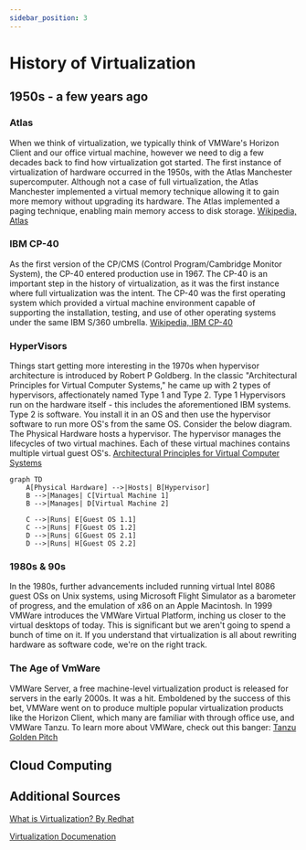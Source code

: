 ```yaml
---
sidebar_position: 3
---
```


# History of Virtualization

## 1950s - a few years ago

### Atlas

When we think of virtualization, we typically think of VMWare's Horizon Client and our office virtual machine, however we need to dig a few decades back to find how virtualization got started. The first instance of virtualization of hardware occurred in the 1950s, with the Atlas Manchester supercomputer. Although not a case of full virtualization, the Atlas Manchester implemented a virtual memory technique allowing it to gain more memory without upgrading its hardware. The Atlas implemented a paging technique, enabling main memory access to disk storage. [Wikipedia, Atlas](<https://en.wikipedia.org/wiki/Atlas_(computer)>)

### IBM CP-40

As the first version of the CP/CMS (Control Program/Cambridge Monitor System), the CP-40 entered production use in 1967. The CP-40 is an important step in the history of virtualization, as it was the first instance where full virtualization was the intent. The CP-40 was the first operating system which provided a virtual machine environment capable of supporting the installation, testing, and use of other operating systems under the same IBM S/360 umbrella. [Wikipedia, IBM CP-40](https://en.wikipedia.org/wiki/IBM_CP-40)

### HyperVisors

Things start getting more interesting in the 1970s when hypervisor architecture is introduced by Robert P Goldberg. In the classic "Architectural Principles for Virtual Computer Systems," he came up with 2 types of hypervisors, affectionately named Type 1 and Type 2. Type 1 Hypervisors run on the hardware itself - this includes the aforementioned IBM systems. Type 2 is software. You install it in an OS and then use the hypervisor software to run more OS's from the same OS. Consider the below diagram. The Physical Hardware hosts a hypervisor. The hypervisor manages the lifecycles of two virtual machines. Each of these virtual machines contains multiple virtual guest OS's. [Architectural Principles for Virtual Computer Systems](https://www.semanticscholar.org/paper/Architectural-Principles-for-Virtual-Computer-Goldberg/ff4af2d7195f109f86e1cfa326b5c25d19e3e1b1)

```mermaid
graph TD
    A[Physical Hardware] -->|Hosts| B[Hypervisor]
    B -->|Manages| C[Virtual Machine 1]
    B -->|Manages| D[Virtual Machine 2]

    C -->|Runs| E[Guest OS 1.1]
    C -->|Runs| F[Guest OS 1.2]
    D -->|Runs| G[Guest OS 2.1]
    D -->|Runs| H[Guest OS 2.2]

```

### 1980s & 90s

In the 1980s, further advancements included running virtual Intel 8086 guest OSs on Unix systems, using Microsoft Flight Simulator as a barometer of progress, and the emulation of x86 on an Apple Macintosh.
In 1999 VMWare introduces the VMWare Virtual Platform, inching us closer to the virtual desktops of today. This is significant but we aren't going to spend a bunch of time on it. If you understand that virtualization is all about rewriting hardware as software code, we're on the right track.

### The Age of VmWare

VMWare Server, a free machine-level virtualization product is released for servers in the early 2000s. It was a hit. Emboldened by the success of this bet, VMWare went on to produce multiple popular virtualization products like the Horizon Client, which many are familiar with through office use, and VMWare Tanzu. To learn more about VMWare, check out this banger: [Tanzu Golden Pitch](https://tanzu.vmware.com/content/videos/vmware-tanzu-golden-pitch)

## Cloud Computing

## Additional Sources

[What is Virtualization? By Redhat](https://www.redhat.com/en/topics/virtualization/what-is-virtualization#history-of-virtualization)

[Virtualization Documenation](https://learn.microsoft.com/en-us/virtualization/)
